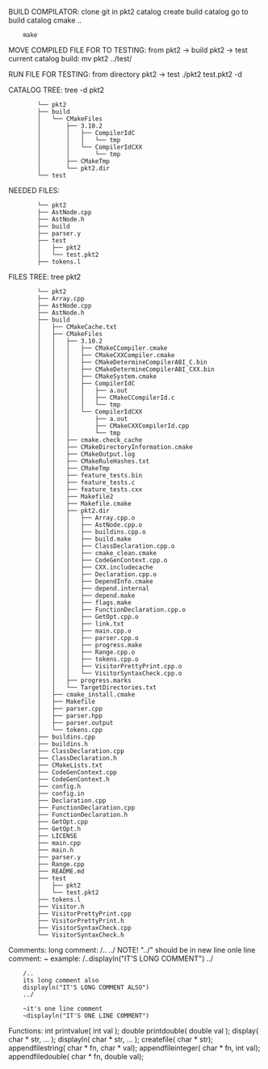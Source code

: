 

BUILD COMPILATOR:
	clone git in pkt2 catalog
	create build catalog
	go to build catalog
		cmake ..
		
		make

MOVE COMPILED FILE FOR TO TESTING:
	from pkt2 -> build
	pkt2 -> test
	current catalog build:
		mv pkt2 ../test/

RUN FILE FOR TESTING:
	from directory pkt2 -> test
	./pkt2 test.pkt2 -d


CATALOG TREE:
	tree -d pkt2

		    └── pkt2
			├── build
			│   └── CMakeFiles
			│       ├── 3.10.2
			│       │   ├── CompilerIdC
			│       │   │   └── tmp
			│       │   └── CompilerIdCXX
			│       │       └── tmp
			│       ├── CMakeTmp
			│       └── pkt2.dir
			└── test
NEEDED FILES:

		    └── pkt2
			├── AstNode.cpp
			├── AstNode.h
			├── build
			├── parser.y
			├── test
			│   ├── pkt2
			│   └── test.pkt2
			├── tokens.l

FILES TREE:
	tree pkt2

		    └── pkt2
			├── Array.cpp
			├── AstNode.cpp
			├── AstNode.h
			├── build
			│   ├── CMakeCache.txt
			│   ├── CMakeFiles
			│   │   ├── 3.10.2
			│   │   │   ├── CMakeCCompiler.cmake
			│   │   │   ├── CMakeCXXCompiler.cmake
			│   │   │   ├── CMakeDetermineCompilerABI_C.bin
			│   │   │   ├── CMakeDetermineCompilerABI_CXX.bin
			│   │   │   ├── CMakeSystem.cmake
			│   │   │   ├── CompilerIdC
			│   │   │   │   ├── a.out
			│   │   │   │   ├── CMakeCCompilerId.c
			│   │   │   │   └── tmp
			│   │   │   └── CompilerIdCXX
			│   │   │       ├── a.out
			│   │   │       ├── CMakeCXXCompilerId.cpp
			│   │   │       └── tmp
			│   │   ├── cmake.check_cache
			│   │   ├── CMakeDirectoryInformation.cmake
			│   │   ├── CMakeOutput.log
			│   │   ├── CMakeRuleHashes.txt
			│   │   ├── CMakeTmp
			│   │   ├── feature_tests.bin
			│   │   ├── feature_tests.c
			│   │   ├── feature_tests.cxx
			│   │   ├── Makefile2
			│   │   ├── Makefile.cmake
			│   │   ├── pkt2.dir
			│   │   │   ├── Array.cpp.o
			│   │   │   ├── AstNode.cpp.o
			│   │   │   ├── buildins.cpp.o
			│   │   │   ├── build.make
			│   │   │   ├── ClassDeclaration.cpp.o
			│   │   │   ├── cmake_clean.cmake
			│   │   │   ├── CodeGenContext.cpp.o
			│   │   │   ├── CXX.includecache
			│   │   │   ├── Declaration.cpp.o
			│   │   │   ├── DependInfo.cmake
			│   │   │   ├── depend.internal
			│   │   │   ├── depend.make
			│   │   │   ├── flags.make
			│   │   │   ├── FunctionDeclaration.cpp.o
			│   │   │   ├── GetOpt.cpp.o
			│   │   │   ├── link.txt
			│   │   │   ├── main.cpp.o
			│   │   │   ├── parser.cpp.o
			│   │   │   ├── progress.make
			│   │   │   ├── Range.cpp.o
			│   │   │   ├── tokens.cpp.o
			│   │   │   ├── VisitorPrettyPrint.cpp.o
			│   │   │   └── VisitorSyntaxCheck.cpp.o
			│   │   ├── progress.marks
			│   │   └── TargetDirectories.txt
			│   ├── cmake_install.cmake
			│   ├── Makefile
			│   ├── parser.cpp
			│   ├── parser.hpp
			│   ├── parser.output
			│   └── tokens.cpp
			├── buildins.cpp
			├── buildins.h
			├── ClassDeclaration.cpp
			├── ClassDeclaration.h
			├── CMakeLists.txt
			├── CodeGenContext.cpp
			├── CodeGenContext.h
			├── config.h
			├── config.in
			├── Declaration.cpp
			├── FunctionDeclaration.cpp
			├── FunctionDeclaration.h
			├── GetOpt.cpp
			├── GetOpt.h
			├── LICENSE
			├── main.cpp
			├── main.h
			├── parser.y
			├── Range.cpp
			├── README.md
			├── test
			│   ├── pkt2
			│   └── test.pkt2
			├── tokens.l
			├── Visitor.h
			├── VisitorPrettyPrint.cpp
			├── VisitorPrettyPrint.h
			├── VisitorSyntaxCheck.cpp
			└── VisitorSyntaxCheck.h

Comments:
	long comment:
		/..
		../
		NOTE! "../" should be in new line
	onle line comment: 
		~
	example:
		/..displayln("IT'S LONG COMMENT")
		../

		/..
		its long comment also
		displayln("IT'S LONG COMMENT ALSO")
		../

		~it's one line comment
		~displayln("IT'S ONE LINE COMMENT")

Functions:
	int printvalue( int val );
	double printdouble( double val );
	display( char * str, ... );
	displayln( char * str, ... );
	createfile( char * str);
	appendfilestring(  char * fn, char * val);
	appendfileinteger(  char * fn, int val);
	appendfiledouble(  char * fn, double val);

